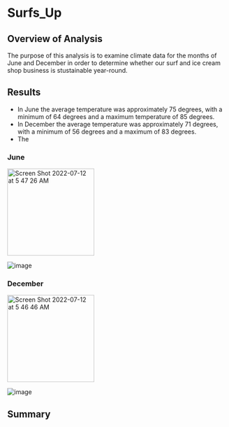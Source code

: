 # Surfs_Up

## Overview of Analysis

The purpose of this analysis is to examine climate data for the months of June and December in order to determine whether our surf and ice cream shop business is stustainable year-round. 

## Results

- In June the average temperature was approximately 75 degrees, with a minimum of 64 degrees and a maximum temperature of 85 degrees. 
- In December the average temperature was approximately 71 degrees, with a minimum of 56 degrees and a maximum of 83 degrees. 
- The 

### June

<img width="199" alt="Screen Shot 2022-07-12 at 5 47 26 AM" src="https://user-images.githubusercontent.com/99847786/178462316-b9d4f139-354e-40da-bcbd-ad2f51a0afc1.png">

![image](https://user-images.githubusercontent.com/99847786/178437646-f4fdb9e0-df12-4268-8975-629213e3aa82.png)

### December

<img width="199" alt="Screen Shot 2022-07-12 at 5 46 46 AM" src="https://user-images.githubusercontent.com/99847786/178462344-b7595045-10ad-40dc-87be-c0dfc8633bff.png">

![image](https://user-images.githubusercontent.com/99847786/178437678-5d3cff28-87ff-4394-b78a-f0a401728f0c.png)

## Summary
